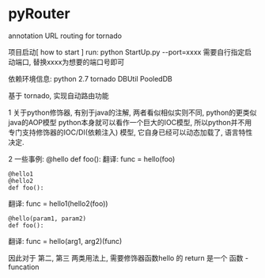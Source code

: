 # pyRouter
annotation URL routing for tornado


项目启动[ how to start ]
run: python StartUp.py --port=xxxx
     需要自行指定启动端口, 替换xxxx为想要的端口号即可


依赖环境信息:
    python 2.7
    tornado
    DBUtil
    PooledDB




基于 tornado, 实现自动路由功能

1 关于python修饰器, 有别于java的注解, 两者看似相似实则不同, python的更类似java的AOP模型
     python本身就可以看作一个巨大的IOC模型, 所以python并不用专门支持修饰器的IOC/DI(依赖注入)
     模型, 它自身已经可以动态加载了, 语言特性决定.

2 一些事例:
    @hello
    def foo():
  翻译:
    func = hello(foo)

    @hello1
    @hello2
    def foo():
  翻译:
    func = hello1(hello2(foo))


    @hello(param1, param2)
    def foo():
  翻译:
    func = hello(arg1, arg2)(func)

  因此对于 第二, 第三 两类用法上, 需要修饰器函数hello 的 return 是一个 函数 - funcation